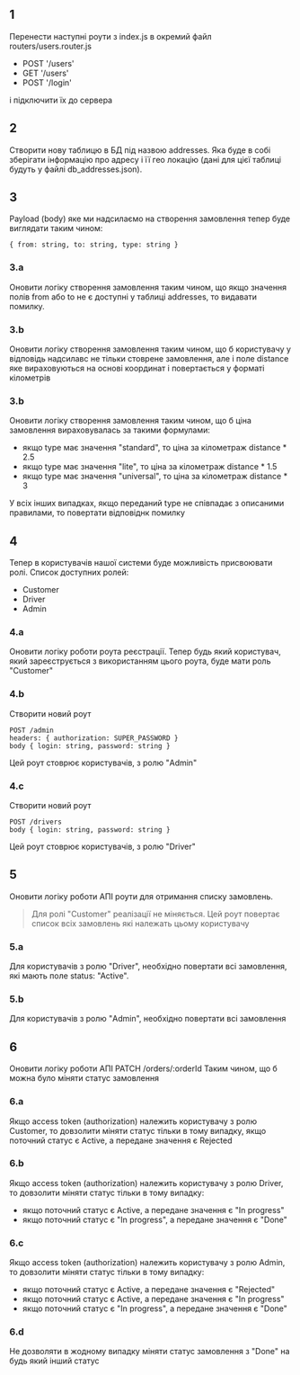 ## 1

Перенести наступні роути з index.js в окремий файл routers/users.router.js
* POST '/users'
* GET '/users'
* POST '/login'

і підключити їх до сервера

## 2

Створити нову таблицю в БД під назвою addresses. Яка буде в собі зберігати інформацію про адресу і її гео локацію (дані для цієї таблиці будуть у файлі db_addresses.json).

## 3

Payload (body) яке ми надсилаємо на створення замовлення тепер буде виглядати таким чином:
```
{ from: string, to: string, type: string }
```

### 3.a
Оновити логіку створення замовлення таким чином, що якщо значення полів from або to не є доступні у таблиці addresses, то видавати помилку.

### 3.b
Оновити логіку створення замовлення таким чином, що б користувачу у відповідь надсилавс не тільки стоврене замовлення, але і поле distance яке вираховуються на основі координат і повертається у форматі кілометрів

### 3.b
Оновити логіку створення замовлення таким чином, що б ціна замовлення вираховувалась за такими формулами:
* якщо type має значення "standard", то ціна за кілометраж distance * 2.5
* якщо type має значення "lite", то ціна за кілометраж distance * 1.5
* якщо type має значення "universal", то ціна за кілометраж distance * 3

У всіх інших випадках, якщо переданий type не співпадає з описаними правилами, то повертати відповіднк помилку

## 4

Тепер в користувачів нашої системи буде можливість присвоювати ролі. Список доступних ролей:
* Customer
* Driver
* Admin

### 4.a

Оновити логіку роботи роута реєстрації. Тепер будь який користувач, який зареєструється з використанням цього роута, буде мати роль "Customer"

### 4.b

Створити новий роут
```
POST /admin
headers: { authorization: SUPER_PASSWORD }
body { login: string, password: string }
```

Цей роут стоврює користувачів, з ролю "Admin"

### 4.с

Створити новий роут
```
POST /drivers
body { login: string, password: string }
```

Цей роут стоврює користувачів, з ролю "Driver"


## 5

Оновити логіку роботи АПІ роути для отримання списку замовлень.

> Для ролі "Customer" реалізації не міняється. Цей роут повертає список всіх замовлень які належать цьому користувачу

### 5.a

Для користувачів з ролю "Driver", необхідно повертати всі замовлення, які мають поле status: "Active".

### 5.b

Для користувачів з ролю "Admin", необхідно повертати всі замовлення

## 6

Оновити логіку роботи АПІ
PATCH /orders/:orderId
Таким чином, що б можна було міняти статус замовлення

### 6.a

Якщо access token (authorization) належить користувачу з ролю Customer, то довзолити міняти статус тільки в тому випадку, якщо поточний статус є Active, а передане значення є Rejected

### 6.b

Якщо access token (authorization) належить користувачу з ролю Driver, то довзолити міняти статус тільки в тому випадку:
* якщо поточний статус є Active, а передане значення є "In progress"
* якщо поточний статус є "In progress", а передане значення є "Done"

### 6.c

Якщо access token (authorization) належить користувачу з ролю Admin, то довзолити міняти статус тільки в тому випадку:
* якщо поточний статус є Active, а передане значення є "Rejected"
* якщо поточний статус є Active, а передане значення є "In progress"
* якщо поточний статус є "In progress", а передане значення є "Done"

### 6.d

Не дозволяти в жодному випадку міняти статус замовлення з "Done" на будь який інший статус